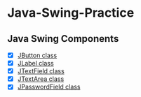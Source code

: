 # Java-Swing-Practice

## Java Swing Components

- [x] [JButton class](https://github.com/NehaAnand28/Java-Swing-Practice/blob/master/Components/Components.md#jbutton)
- [x] [JLabel class](https://github.com/NehaAnand28/Java-Swing-Practice/blob/master/Components/Components.md#jlabel)
- [x] [JTextField class](https://github.com/NehaAnand28/Java-Swing-Practice/blob/master/Components/Components.md#jtextfieldjpassowordfield--jtextarea)
- [x] [JTextArea class](https://github.com/NehaAnand28/Java-Swing-Practice/blob/master/Components/Components.md#jtextfieldjpassowordfield--jtextarea)
- [x] [JPasswordField class](https://github.com/NehaAnand28/Java-Swing-Practice/blob/master/Components/Components.md#jtextfieldjpassowordfield--jtextarea)
<!-- - [ ] JCheckBox class
- [ ] JRadioButton class
- [ ] JComboBox class
- [ ] JTable class
- [ ] JList class
- [ ] JOptionPane class
- [ ] JScrollBar class
- [ ] JMenuItem & JMenu class
- [ ] JPopupMenu class
- [ ] JCheckBoxMenuItem class
- [ ] JSeparator class
- [ ] JTree class
- [ ] JTabbedPane class
- [ ] JSpinner class
- [ ] JDialog class
- [ ] JPanel class
- [ ] JFileChooser class
- [ ] JToggleButton class
- [ ] JToolBar class
- [ ] JViewport class
- [ ] JFrame class
- [ ] JComponent class
- [ ] JLayeredPane class
- [ ] JDesktopPane class
- [ ] JEdiorPane class
- [ ] JScrollPane class
- [ ] JRootPane class
- [ ] JTextPane class
- [ ] JSplitPane class
- [ ] JColorChooser class
- [ ] JProgressBar class
- [ ] JSlider class
- [ ] Graphics in swing
- [ ] Displaying image

### Layout Managers
- [ ] BorderLayout
- [ ] GridLayout
- [ ] FlowLayout
- [ ] CardLayout -->










